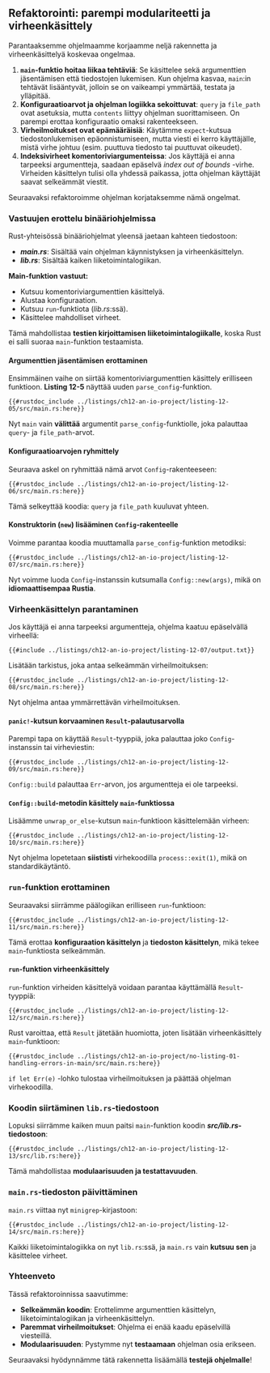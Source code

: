 ## Refaktorointi: parempi modulariteetti ja virheenkäsittely

Parantaaksemme ohjelmaamme korjaamme neljä rakennetta ja virheenkäsittelyä koskevaa ongelmaa. 

1. **`main`-funktio hoitaa liikaa tehtäviä**: Se käsittelee sekä argumenttien jäsentämisen että tiedostojen lukemisen. Kun ohjelma kasvaa, `main`:in tehtävät lisääntyvät, jolloin se on vaikeampi ymmärtää, testata ja ylläpitää.
2. **Konfiguraatioarvot ja ohjelman logiikka sekoittuvat**: `query` ja `file_path` ovat asetuksia, mutta `contents` liittyy ohjelman suorittamiseen. On parempi erottaa konfiguraatio omaksi rakenteekseen.
3. **Virheilmoitukset ovat epämääräisiä**: Käytämme `expect`-kutsua tiedostonlukemisen epäonnistumiseen, mutta viesti ei kerro käyttäjälle, mistä virhe johtuu (esim. puuttuva tiedosto tai puuttuvat oikeudet).
4. **Indeksivirheet komentoriviargumenteissa**: Jos käyttäjä ei anna tarpeeksi argumentteja, saadaan epäselvä *index out of bounds* -virhe. Virheiden käsittelyn tulisi olla yhdessä paikassa, jotta ohjelman käyttäjät saavat selkeämmät viestit.

Seuraavaksi refaktoroimme ohjelman korjataksemme nämä ongelmat.

### Vastuujen erottelu binääriohjelmissa

Rust-yhteisössä binääriohjelmat yleensä jaetaan kahteen tiedostoon:

- **_main.rs_**: Sisältää vain ohjelman käynnistyksen ja virheenkäsittelyn.
- **_lib.rs_**: Sisältää kaiken liiketoimintalogiikan.

**Main-funktion vastuut:**

- Kutsuu komentoriviargumenttien käsittelyä.
- Alustaa konfiguraation.
- Kutsuu `run`-funktiota (_lib.rs_:ssä).
- Käsittelee mahdolliset virheet.

Tämä mahdollistaa **testien kirjoittamisen liiketoimintalogiikalle**, koska Rust ei salli suoraa `main`-funktion testaamista.

#### Argumenttien jäsentämisen erottaminen

Ensimmäinen vaihe on siirtää komentoriviargumenttien käsittely erilliseen funktioon. **Listing 12-5** näyttää uuden `parse_config`-funktion.

```rust,ignore
{{#rustdoc_include ../listings/ch12-an-io-project/listing-12-05/src/main.rs:here}}
```

Nyt `main` vain **välittää** argumentit `parse_config`-funktiolle, joka palauttaa `query`- ja `file_path`-arvot.

#### Konfiguraatioarvojen ryhmittely

Seuraava askel on ryhmittää nämä arvot `Config`-rakenteeseen:

```rust,should_panic,noplayground
{{#rustdoc_include ../listings/ch12-an-io-project/listing-12-06/src/main.rs:here}}
```

Tämä selkeyttää koodia: `query` ja `file_path` kuuluvat yhteen.

#### Konstruktorin (`new`) lisääminen `Config`-rakenteelle

Voimme parantaa koodia muuttamalla `parse_config`-funktion metodiksi:

```rust,should_panic,noplayground
{{#rustdoc_include ../listings/ch12-an-io-project/listing-12-07/src/main.rs:here}}
```

Nyt voimme luoda `Config`-instanssin kutsumalla `Config::new(args)`, mikä on **idiomaattisempaa Rustia**.

### Virheenkäsittelyn parantaminen

Jos käyttäjä ei anna tarpeeksi argumentteja, ohjelma kaatuu epäselvällä virheellä:

```console
{{#include ../listings/ch12-an-io-project/listing-12-07/output.txt}}
```

Lisätään tarkistus, joka antaa selkeämmän virheilmoituksen:

```rust,ignore
{{#rustdoc_include ../listings/ch12-an-io-project/listing-12-08/src/main.rs:here}}
```

Nyt ohjelma antaa ymmärrettävän virheilmoituksen.

#### `panic!`-kutsun korvaaminen `Result`-palautusarvolla

Parempi tapa on käyttää `Result`-tyyppiä, joka palauttaa joko `Config`-instanssin tai virheviestin:

```rust,ignore,does_not_compile
{{#rustdoc_include ../listings/ch12-an-io-project/listing-12-09/src/main.rs:here}}
```

`Config::build` palauttaa `Err`-arvon, jos argumentteja ei ole tarpeeksi.

#### `Config::build`-metodin käsittely `main`-funktiossa

Lisäämme `unwrap_or_else`-kutsun `main`-funktioon käsittelemään virheen:

```rust,ignore
{{#rustdoc_include ../listings/ch12-an-io-project/listing-12-10/src/main.rs:here}}
```

Nyt ohjelma lopetetaan **siististi** virhekoodilla `process::exit(1)`, mikä on standardikäytäntö.

### `run`-funktion erottaminen

Seuraavaksi siirrämme päälogiikan erilliseen `run`-funktioon:

```rust,ignore
{{#rustdoc_include ../listings/ch12-an-io-project/listing-12-11/src/main.rs:here}}
```

Tämä erottaa **konfiguraation käsittelyn** ja **tiedoston käsittelyn**, mikä tekee `main`-funktiosta selkeämmän.

#### `run`-funktion virheenkäsittely

`run`-funktion virheiden käsittelyä voidaan parantaa käyttämällä `Result`-tyyppiä:

```rust,ignore
{{#rustdoc_include ../listings/ch12-an-io-project/listing-12-12/src/main.rs:here}}
```

Rust varoittaa, että `Result` jätetään huomiotta, joten lisätään virheenkäsittely `main`-funktioon:

```rust,ignore
{{#rustdoc_include ../listings/ch12-an-io-project/no-listing-01-handling-errors-in-main/src/main.rs:here}}
```

`if let Err(e)` -lohko tulostaa virheilmoituksen ja päättää ohjelman virhekoodilla.

### Koodin siirtäminen `lib.rs`-tiedostoon

Lopuksi siirrämme kaiken muun paitsi `main`-funktion koodin **_src/lib.rs_-tiedostoon**:

```rust,ignore,does_not_compile
{{#rustdoc_include ../listings/ch12-an-io-project/listing-12-13/src/lib.rs:here}}
```

Tämä mahdollistaa **modulaarisuuden ja testattavuuden**.

### `main.rs`-tiedoston päivittäminen

`main.rs` viittaa nyt `minigrep`-kirjastoon:

```rust,ignore
{{#rustdoc_include ../listings/ch12-an-io-project/listing-12-14/src/main.rs:here}}
```

Kaikki liiketoimintalogiikka on nyt `lib.rs`:ssä, ja `main.rs` vain **kutsuu sen** ja käsittelee virheet.

### Yhteenveto

Tässä refaktoroinnissa saavutimme:

- **Selkeämmän koodin**: Erottelimme argumenttien käsittelyn, liiketoimintalogiikan ja virheenkäsittelyn.
- **Paremmat virheilmoitukset**: Ohjelma ei enää kaadu epäselvillä viesteillä.
- **Modulaarisuuden**: Pystymme nyt **testaamaan** ohjelman osia erikseen.

Seuraavaksi hyödynnämme tätä rakennetta lisäämällä **testejä ohjelmalle**!

[ch13]: ch13-00-functional-features.html
[ch9-error-guidelines]: ch09-03-to-panic-or-not-to-panic.html#guidelines-for-error-handling
[ch9-result]: ch09-02-recoverable-errors-with-result.html
